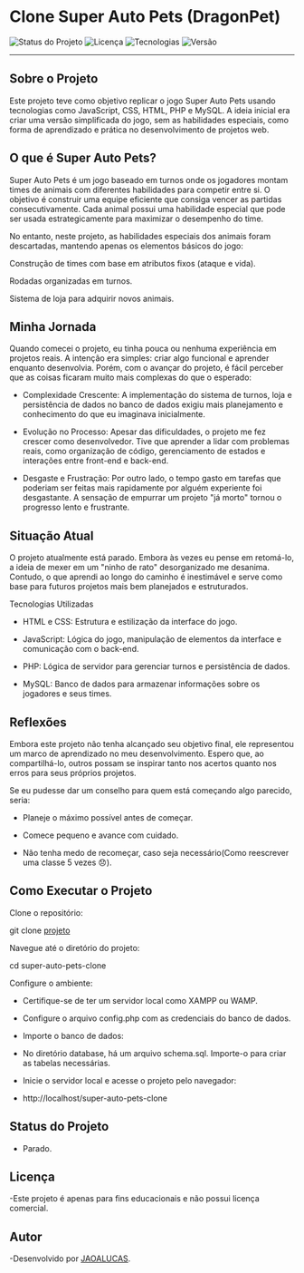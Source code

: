 # Clone Super Auto Pets (DragonPet)

![Status do Projeto](https://img.shields.io/badge/status-parado-red)
![Licença](https://img.shields.io/badge/licença-educacional-blue)
![Tecnologias](https://img.shields.io/badge/tecnologias-HTML%2FCSS%2FJS%2FPHP%2FMySQL-green)
![Versão](https://img.shields.io/badge/versão-1.0-yellow)

---

## Sobre o Projeto

Este projeto teve como objetivo replicar o jogo Super Auto Pets usando tecnologias como JavaScript, CSS, HTML, PHP e MySQL. A ideia inicial era criar uma versão simplificada do jogo, sem as habilidades especiais, como forma de aprendizado e prática no desenvolvimento de projetos web.

## O que é Super Auto Pets?

Super Auto Pets é um jogo baseado em turnos onde os jogadores montam times de animais com diferentes habilidades para competir entre si. O objetivo é construir uma equipe eficiente que consiga vencer as partidas consecutivamente. Cada animal possui uma habilidade especial que pode ser usada estrategicamente para maximizar o desempenho do time.

No entanto, neste projeto, as habilidades especiais dos animais foram descartadas, mantendo apenas os elementos básicos do jogo:

Construção de times com base em atributos fixos (ataque e vida).

Rodadas organizadas em turnos.

Sistema de loja para adquirir novos animais.

## Minha Jornada

Quando comecei o projeto, eu tinha pouca ou nenhuma experiência em projetos reais. A intenção era simples: criar algo funcional e aprender enquanto desenvolvia. Porém, com o avançar do projeto, é fácil perceber que as coisas ficaram muito mais complexas do que o esperado:

- Complexidade Crescente: A implementação do sistema de turnos, loja e persistência de dados no banco de dados exigiu mais planejamento e conhecimento do que eu imaginava inicialmente.

- Evolução no Processo: Apesar das dificuldades, o projeto me fez crescer como desenvolvedor. Tive que aprender a lidar com problemas reais, como organização de código, gerenciamento de estados e interações entre front-end e back-end.

- Desgaste e Frustração: Por outro lado, o tempo gasto em tarefas que poderiam ser feitas mais rapidamente por alguém experiente foi desgastante. A sensação de empurrar um projeto "já morto" tornou o progresso lento e frustrante.

## Situação Atual

O projeto atualmente está parado. Embora às vezes eu pense em retomá-lo, a ideia de mexer em um "ninho de rato" desorganizado me desanima. Contudo, o que aprendi ao longo do caminho é inestimável e serve como base para futuros projetos mais bem planejados e estruturados.

Tecnologias Utilizadas

- HTML e CSS: Estrutura e estilização da interface do jogo.

- JavaScript: Lógica do jogo, manipulação de elementos da interface e comunicação com o back-end.

- PHP: Lógica de servidor para gerenciar turnos e persistência de dados.

- MySQL: Banco de dados para armazenar informações sobre os jogadores e seus times.

## Reflexões

Embora este projeto não tenha alcançado seu objetivo final, ele representou um marco de aprendizado no meu desenvolvimento. Espero que, ao compartilhá-lo, outros possam se inspirar tanto nos acertos quanto nos erros para seus próprios projetos.

Se eu pudesse dar um conselho para quem está começando algo parecido, seria:

- Planeje o máximo possível antes de começar.

- Comece pequeno e avance com cuidado.

- Não tenha medo de recomeçar, caso seja necessário(Como reescrever uma classe 5 vezes 😞).

## Como Executar o Projeto

Clone o repositório:

git clone [projeto](https://github.com/JAOALUCAS/DragonPet)

Navegue até o diretório do projeto:

cd super-auto-pets-clone

Configure o ambiente:

- Certifique-se de ter um servidor local como XAMPP ou WAMP.

- Configure o arquivo config.php com as credenciais do banco de dados.

- Importe o banco de dados:

- No diretório database, há um arquivo schema.sql. Importe-o para criar as tabelas necessárias.

- Inicie o servidor local e acesse o projeto pelo navegador:

- http://localhost/super-auto-pets-clone

## Status do Projeto
- Parado.

## Licença
-Este projeto é apenas para fins educacionais e não possui licença comercial.

## Autor
-Desenvolvido por [JAOALUCAS](https://github.com/JAOALUCAS).
